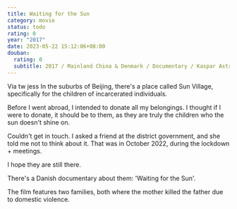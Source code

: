 ```yaml
---
title: Waiting for the Sun
category: movie
status: todo
rating: 0
year: "2017"
date: 2023-05-22 15:12:06+08:00
douban:
  rating: 0
  subtitle: 2017 / Mainland China & Denmark / Documentary / Kaspar Astrup Schröder
---
```


Via tw jess In the suburbs of Beijing, there's a place called Sun Village, specifically for the children of incarcerated individuals.

Before I went abroad, I intended to donate all my belongings. I thought if I were to donate, it should be to them, as they are truly the children who the sun doesn't shine on.

Couldn't get in touch. I asked a friend at the district government, and she told me not to think about it. That was in October 2022, during the lockdown + meetings.

I hope they are still there.

There's a Danish documentary about them: 'Waiting for the Sun'.

The film features two families, both where the mother killed the father due to domestic violence.

